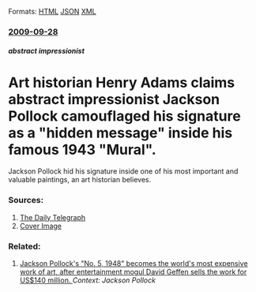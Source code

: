 
Formats: [HTML](/news/2009/09/28/art-historian-henry-adams-claims-abstract-impressionist-jackson-pollock-camouflaged-his-signature-as-a-hidden-message-inside-his-famous-1.html)  [JSON](/news/2009/09/28/art-historian-henry-adams-claims-abstract-impressionist-jackson-pollock-camouflaged-his-signature-as-a-hidden-message-inside-his-famous-1.json)  [XML](/news/2009/09/28/art-historian-henry-adams-claims-abstract-impressionist-jackson-pollock-camouflaged-his-signature-as-a-hidden-message-inside-his-famous-1.xml)  

### [2009-09-28](/news/2009/09/28/index.md)

##### abstract impressionist
#  Art historian Henry Adams claims abstract impressionist Jackson Pollock camouflaged his signature as a "hidden message" inside his famous 1943 "Mural". 

Jackson Pollock hid his signature inside one of his most important and valuable paintings, an art historian believes.


### Sources:

1. [The Daily Telegraph](http://www.telegraph.co.uk/culture/art/art-news/6238696/Jackson-Pollock-hid-signature-inside-88m-painting.html)
1. [Cover Image](http://i.telegraph.co.uk/multimedia/archive/01490/pol_1490396a.jpg)

### Related:

1. [ Jackson Pollock's "No. 5, 1948" becomes the world's most expensive work of art, after entertainment mogul David Geffen sells the work for US$140 million. ](/news/2006/11/3/jackson-pollockas-no-5-1948-becomes-the-world-s-most-expensive-work-of-art-after-entertainment-mogul-david-geffen-sells-the-work-for.md) _Context: Jackson Pollock_
